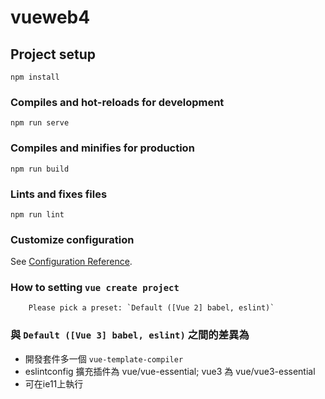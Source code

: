 # vueweb4

## Project setup
```
npm install
```

### Compiles and hot-reloads for development
```
npm run serve
```

### Compiles and minifies for production
```
npm run build
```

### Lints and fixes files
```
npm run lint
```

### Customize configuration
See [Configuration Reference](https://cli.vuejs.org/config/).

### How to setting `vue create project`
```
    Please pick a preset: `Default ([Vue 2] babel, eslint)`
```

### 與 `Default ([Vue 3] babel, eslint)` 之間的差異為
- 開發套件多一個 `vue-template-compiler`
- eslintconfig 擴充插件為 vue/vue-essential; vue3 為 vue/vue3-essential
- 可在ie11上執行